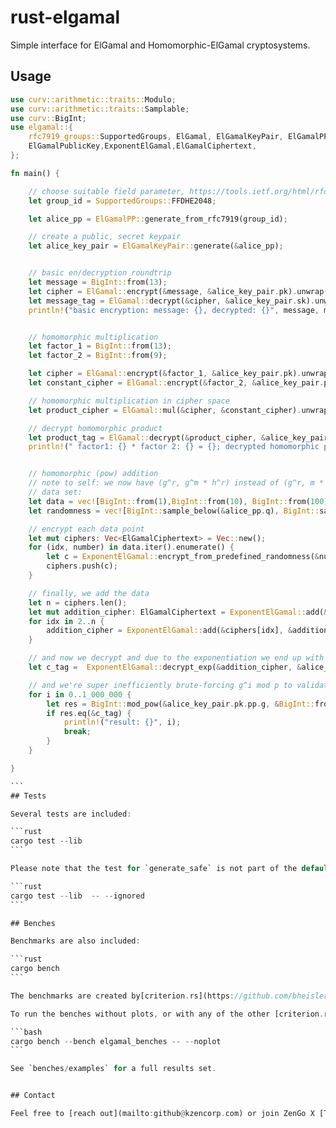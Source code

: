 # rust-elgamal
Simple interface for ElGamal and Homomorphic-ElGamal cryptosystems. 

## Usage
````rust
use curv::arithmetic::traits::Modulo;
use curv::arithmetic::traits::Samplable;
use curv::BigInt;
use elgamal::{
    rfc7919_groups::SupportedGroups, ElGamal, ElGamalKeyPair, ElGamalPP, ElGamalPrivateKey,
    ElGamalPublicKey,ExponentElGamal,ElGamalCiphertext,
};

fn main() {

    // choose suitable field parameter, https://tools.ietf.org/html/rfc7919
    let group_id = SupportedGroups::FFDHE2048;

    let alice_pp = ElGamalPP::generate_from_rfc7919(group_id);

    // create a public, secret keypair
    let alice_key_pair = ElGamalKeyPair::generate(&alice_pp);


    // basic en/decryption roundtrip
    let message = BigInt::from(13);
    let cipher = ElGamal::encrypt(&message, &alice_key_pair.pk).unwrap();
    let message_tag = ElGamal::decrypt(&cipher, &alice_key_pair.sk).unwrap();
    println!("basic encryption: message: {}, decrypted: {}", message, message_tag);


    // homomorphic multiplication
    let factor_1 = BigInt::from(13);
    let factor_2 = BigInt::from(9);

    let cipher = ElGamal::encrypt(&factor_1, &alice_key_pair.pk).unwrap();
    let constant_cipher = ElGamal::encrypt(&factor_2, &alice_key_pair.pk).unwrap();

    // homomorphic multiplication in cipher space
    let product_cipher = ElGamal::mul(&cipher, &constant_cipher).unwrap();

    // decrypt homomorphic product
    let product_tag = ElGamal::decrypt(&product_cipher, &alice_key_pair.sk).unwrap();
    println!(" factor1: {} * factor 2: {} = {}; decrypted homomorphic product: {}", factor_1, factor_2, &factor_1 * &factor_2, product_tag);


    // homomorphic (pow) addition
    // note to self: we now have (g^r, g^m * h^r) instead of (g^r, m * h^r)
    // data set:
    let data = vec![BigInt::from(1),BigInt::from(10), BigInt::from(100)];
    let randomness = vec![BigInt::sample_below(&alice_pp.q), BigInt::sample_below(&alice_pp.q), BigInt::sample_below(&alice_pp.q)];

    // encrypt each data point 
    let mut ciphers: Vec<ElGamalCiphertext> = Vec::new();
    for (idx, number) in data.iter().enumerate() {
        let c = ExponentElGamal::encrypt_from_predefined_randomness(&number, &alice_key_pair.pk, &randomness[idx]).unwrap();
        ciphers.push(c);
    }

    // finally, we add the data
    let n = ciphers.len();
    let mut addition_cipher: ElGamalCiphertext = ExponentElGamal::add(&ciphers[0], &ciphers[1]).unwrap();
    for idx in 2..n {
        addition_cipher = ExponentElGamal::add(&ciphers[idx], &addition_cipher).unwrap();
    }

    // and now we decrypt and due to the exponentiation we end up with g^m
    let c_tag =  ExponentElGamal::decrypt_exp(&addition_cipher, &alice_key_pair.sk).unwrap();

    // and we're super inefficiently brute-forcing g^i mod p to validate the raw sum
    for i in 0..1_000_000 {
        let res = BigInt::mod_pow(&alice_key_pair.pk.pp.g, &BigInt::from(i), &alice_key_pair.pk.pp.p);
        if res.eq(&c_tag) {
            println!("result: {}", i);
            break;
        }
    }

}

```
## Tests  

Several tests are included:  

```rust
cargo test --lib
```  

Please note that the test for `generate_safe` is not part of the default test run due to the potentially long runtime. To run the expensive tests:  

```rust
cargo test --lib  -- --ignored
```  

## Benches  

Benchmarks are also included:

```rust
cargo bench
```  

The benchmarks are created by[criterion.rs](https://github.com/bheisler/criterion.rs) and the default reports include pretty cool plots, which are best with `gnuplot` installed, e.g., `brew install gnuplot`.  The benchmark reports can found in `../target/criterion/report` and `open index.html` should do.

To run the benches without plots, or with any of the other [criterion.rs options](https://bheisler.github.io/criterion.rs/book/user_guide/command_line_options.html), use  

```bash
cargo bench --bench elgamal_benches -- --noplot
```  

See `benches/examples` for a full results set.  


## Contact

Feel free to [reach out](mailto:github@kzencorp.com) or join ZenGo X [Telegram](https://t.me/zengo_x) for discussions on code and research.
